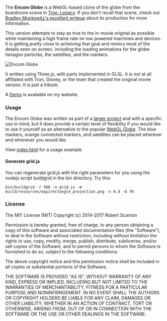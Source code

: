 The **Encom Globe** is a WebGL-based clone of the globe from the boardroom scene in [Tron: Legacy](http://www.imdb.com/title/tt1104001/).  If you don't recall that scene, check out [Bradley Munkowitz's excellent writeup](http://work.gmunk.com/TRON-Board-Room) about its production for more information.

This version attempts to stay as true to the in-movie original as possible while maintaining a high frame rate on low powered machines and devices.  It is getting *pretty close* to acheiving that goal and mimics most of the details seen on screen, including the loading animations for the globe hexagon particles, the satellites, and the markers.

![Encom Globe](https://raw.github.com/arscan/encom-globe/master/screenshot.jpg "Encom Globe")

It written using Three.js, with parts implemented in GLSL.  It is not at all affiliated with Tron, Disney, or the team that created the original movie version.  It is just a tribute.

A [Demo](http://www.robscanlon.com/encom-globe) is available on my website.

### Usage

The Encom Globe was written as part of a [larger project](http://www.robscanlon.com/encom-boardroom) and with a specific use in mind, but it does provide a certain level of flexibility if you would like to use it yourself as an alternative to the popular [WebGL Globe](http://www.chromeexperiments.com/globe).  The blue markers, orange connected markers, and satellites can be placed wherever and whenever you would like.

View [index.html](index.html) for a usage example.

#### Generate grid.js

You can regenerate grid.js with the right parameters for you using the nodejs script buildgrid in the bin directory. Try this:
```
bin/buildgrid -r 500 -o grid.js -m build/resources/equirectangle_projection.png -s 0.4 -d 70
```

### License

The MIT License (MIT)
Copyright (c) 2014-2017 Robert Scanlon

Permission is hereby granted, free of charge, to any person obtaining a copy
of this software and associated documentation files (the "Software"), to deal
in the Software without restriction, including without limitation the rights
to use, copy, modify, merge, publish, distribute, sublicense, and/or sell
copies of the Software, and to permit persons to whom the Software is
furnished to do so, subject to the following conditions:

The above copyright notice and this permission notice shall be included in
all copies or substantial portions of the Software.

THE SOFTWARE IS PROVIDED "AS IS", WITHOUT WARRANTY OF ANY KIND, EXPRESS OR
IMPLIED, INCLUDING BUT NOT LIMITED TO THE WARRANTIES OF MERCHANTABILITY,
FITNESS FOR A PARTICULAR PURPOSE AND NONINFRINGEMENT. IN NO EVENT SHALL THE
AUTHORS OR COPYRIGHT HOLDERS BE LIABLE FOR ANY CLAIM, DAMAGES OR OTHER
LIABILITY, WHETHER IN AN ACTION OF CONTRACT, TORT OR OTHERWISE, ARISING FROM,
OUT OF OR IN CONNECTION WITH THE SOFTWARE OR THE USE OR OTHER DEALINGS IN
THE SOFTWARE.





